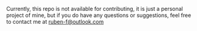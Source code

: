 Currently, this repo is not available for contributing, it is just a personal project of mine, but if you do have any questions or suggestions, feel free to contact me at ruben-f@outlook.com
